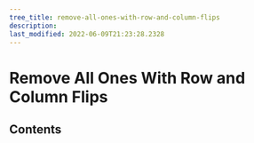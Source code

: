 ```yaml
---
tree_title: remove-all-ones-with-row-and-column-flips
description: 
last_modified: 2022-06-09T21:23:28.2328
---
```


# Remove All Ones With Row and Column Flips

## Contents

